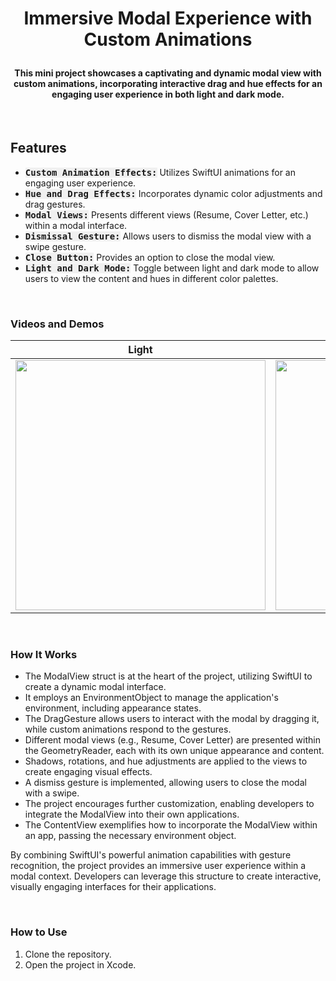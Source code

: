 # <p align="center"><b>Immersive Modal Experience with Custom Animations</b></p>


#### <p align="center">This mini project showcases a captivating and dynamic modal view with custom animations, incorporating interactive drag and hue effects for an engaging user experience in both light and dark mode.
</p>

<br>

## **Features**
- <kbd style="background-color: #f0f0f0">**Custom Animation Effects:**</kbd> Utilizes SwiftUI animations for an engaging user experience.
- <kbd style="background-color: #f0f0f0">**Hue and Drag Effects:**</kbd> Incorporates dynamic color adjustments and drag gestures.
- <kbd style="background-color: #f0f0f0">**Modal Views:**</kbd> Presents different views (Resume, Cover Letter, etc.) within a modal interface.
- <kbd style="background-color: #f0f0f0">**Dismissal Gesture:**</kbd> Allows users to dismiss the modal view with a swipe gesture.
- <kbd style="background-color: #f0f0f0">**Close Button:**</kbd> Provides an option to close the modal view.
- <kbd style="background-color: #f0f0f0">**Light and Dark Mode:**</kbd> Toggle between light and dark mode to allow users to view the content and hues in different color palettes.


<br>

### **Videos and Demos**
| Light | Dark |
|:---------------:|:----------------:|
|<img width="400" src="https://github.com/ZelynaFarrell/ImmersiveModal/assets/117409535/4ac08f07-00d1-4920-a5d3-1906ffeb168d">|<img width="400" src="https://github.com/ZelynaFarrell/ImmersiveModal/assets/117409535/178d9de7-d3e6-421f-8320-865ae58769ed">|

<br>

### **How It Works**
- The ModalView struct is at the heart of the project, utilizing SwiftUI to create a dynamic modal interface.
- It employs an EnvironmentObject to manage the application's environment, including appearance states.
- The DragGesture allows users to interact with the modal by dragging it, while custom animations respond to the gestures.
- Different modal views (e.g., Resume, Cover Letter) are presented within the GeometryReader, each with its own unique appearance and content.
- Shadows, rotations, and hue adjustments are applied to the views to create engaging visual effects.
- A dismiss gesture is implemented, allowing users to close the modal with a swipe.
- The project encourages further customization, enabling developers to integrate the ModalView into their own applications.
- The ContentView exemplifies how to incorporate the ModalView within an app, passing the necessary environment object.

By combining SwiftUI's powerful animation capabilities with gesture recognition, the project provides an immersive user experience within a modal context. Developers can leverage this structure to create interactive, visually engaging interfaces for their applications.

<br>

### **How to Use**
1. Clone the repository.
2. Open the project in Xcode.
